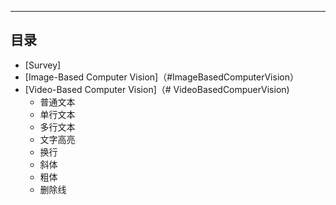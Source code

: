 ****
## 目录
* [Survey]
* [Image-Based Computer Vision]（#ImageBasedComputerVision）
* [Video-Based Computer Vision]（# VideoBasedCompuerVision)
    * 普通文本
    * 单行文本
    * 多行文本
    * 文字高亮
    * 换行
    * 斜体
    * 粗体
    * 删除线


